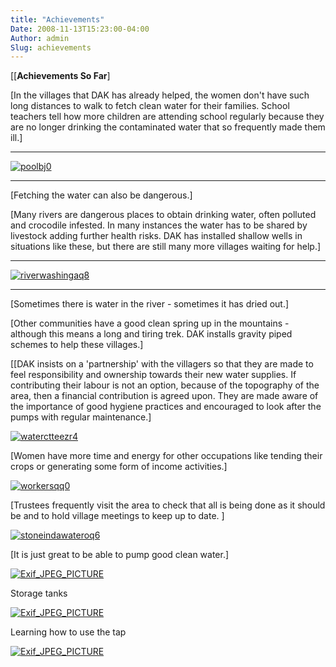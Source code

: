 ```yaml
---
title: "Achievements"
Date: 2008-11-13T15:23:00-04:00
Author: admin
Slug: achievements
---
```


[[**Achievements So Far**]

[In the villages that DAK has already helped, the women don't have such long distances to walk to fetch clean water for their families. School teachers tell how more children are attending school regularly because they are no longer drinking the contaminated water that so frequently made them ill.]

------------------------------------------------------------------------------------------------------------------------------------------------------------------------------------------------------------------ ------------------------------------------------------------------------------------------------------------------------------------------------------------------------------------------------------------
[![poolbj0](/images/poolbj0.jpg)](/images/u1lwl.jpg)
------------------------------------------------------------------------------------------------------------------------------------------------------------------------------------------------------------------ ------------------------------------------------------------------------------------------------------------------------------------------------------------------------------------------------------------

[Fetching the water can also be dangerous.]

[Many rivers are dangerous places to obtain drinking water, often polluted and crocodile infested. In many instances the water has to be shared by livestock adding further health risks. DAK has installed shallow wells in situations like these, but there are still many more villages waiting for help.]

------------------------------------------------------------------------------------------------------------------------------------------------------------------------------------------------------------------------------------------ ---------------------------------------------------------------------------------------------------------------------------------------------------------------------------------------------------------------------------------------------------
[![riverwashingaq8](/images/riverwashingaq8.jpg)](/images/images5cimg0156nv2.jpg)
------------------------------------------------------------------------------------------------------------------------------------------------------------------------------------------------------------------------------------------ ---------------------------------------------------------------------------------------------------------------------------------------------------------------------------------------------------------------------------------------------------

[Sometimes there is water in the river - sometimes it has dried out.]

[Other communities have a good clean spring up in the mountains - although this means a long and tiring trek. DAK installs gravity piped schemes to help these villages.]

[[DAK insists on a 'partnership' with the villagers so that they are made to feel responsibility and ownership towards their new water supplies. If contributing their labour is not an option, because of the topography of the area, then a financial contribution is agreed upon. They are made aware of the importance of good hygiene practices and encouraged to look after the pumps with regular maintenance.]

[![waterctteezr4](/images/waterctteezr4.jpg)](/images/waterctteezr4.jpg)

[Women have more time and energy for other occupations like tending their crops or generating some form of income activities.]

[![workersqq0](/images/workersqq0.jpg)](/images/workersqq0.jpg)

[Trustees frequently visit the area to check that all is being done as it should be and to hold village meetings to keep up to date. ]

[![stoneindawateroq6](/images/stoneindawateroq6.jpg)](/images/stoneindawateroq6.jpg)

[It is just great to be able to pump good clean water.]

[![Exif_JPEG_PICTURE](/images/RIMG0144.jpg)](/images/2013-07-20-15.53.26.jpg)

Storage tanks

[![](/images/RIMG0027.jpg "Exif_JPEG_PICTURE")](/images/RIMG0027.jpeg)

Learning how to use the tap

[![](/images/Korogwe-JanFeb-2011-029.jpg "Exif_JPEG_PICTURE")](/images/Korogwe-JanFeb-2011-029.jpeg)
